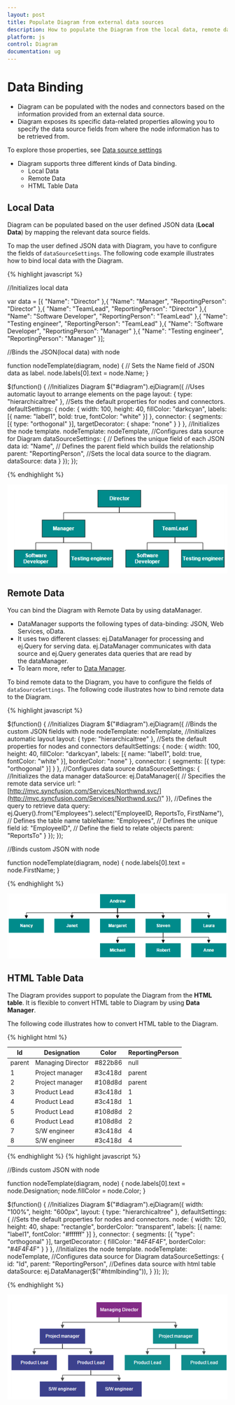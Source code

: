 ```yaml
---
layout: post
title: Populate Diagram from external data sources
description: How to populate the Diagram from the local data, remote data, or html tables?
platform: js
control: Diagram
documentation: ug
---
```


# Data Binding

* Diagram can be populated with the nodes and connectors based on the information provided from an external data source.
* Diagram exposes its specific data-related properties allowing you to specify the data source fields from where the node information has to be retrieved from.

To explore those properties, see [Data source settings](/js/api/ejDiagram#members:datasourcesettings "Data source settings")

* Diagram supports three different kinds of Data binding.
	* Local Data
	* Remote Data
	* HTML Table Data

## Local Data

Diagram can be populated based on the user defined JSON data (**Local Data**) by mapping the relevant data source fields.

To map the user defined JSON data with Diagram, you have to configure the fields of `dataSourceSettings`. The following code example illustrates how to bind local data with the Diagram.

{% highlight javascript %}

//Initializes local data

var data = [{
	"Name": "Director"
},{
	"Name": "Manager",
	"ReportingPerson": "Director"
},{
	"Name": "TeamLead",
	"ReportingPerson": "Director"
},{
	"Name": "Software Developer",
	"ReportingPerson": "TeamLead"
},{
	"Name": "Testing engineer",
	"ReportingPerson": "TeamLead"
},{
	"Name": "Software Developer",
	"ReportingPerson": "Manager"
},{
	"Name": "Testing engineer",
	"ReportingPerson": "Manager"
}];

//Binds the JSON(local data) with node

function nodeTemplate(diagram, node) {
	// Sets the Name field of JSON data as label.
	node.labels[0].text = node.Name;
}

$(function() {
	//Initializes Diagram
	$("#diagram").ejDiagram({
		//Uses automatic layout to arrange elements on the page
		layout: {
			type: "hierarchicaltree"
		},
		//Sets the default properties for nodes and connectors.
		defaultSettings: {
			node: {
				width: 100,
				height: 40,
				fillColor: "darkcyan",
				labels: [{
					name: "label1",
					bold: true,
					fontColor: "white"
				}]
			},
			connector: {
				segments: [{
					type: "orthogonal"
				}],
				targetDecorator: {
					shape: "none"
				}
			}
		},
		//Initializes the node template.
		nodeTemplate: nodeTemplate,
		//Configures data source for Diagram
		dataSourceSettings: {
			// Defines the unique field of each JSON data
			id: "Name",
			// Defines the parent field which builds the relationship
			parent: "ReportingPerson",
			//Sets the local data source to the diagram.
			dataSource: data
		}
	});
});

{% endhighlight %}

![](/js/Diagram/Data-Binding_images/Data-Binding_img1.png)

## Remote Data

You can bind the Diagram with Remote Data by using dataManager.

* DataManager supports the following types of data-binding: JSON, Web Services, oData.
* It uses two different classes: ej.DataManager for processing and ej.Query for serving data. ej.DataManager communicates with data source and ej.Query generates data queries that are read by the dataManager.
* To learn more, refer to [Data Manager](/js/DataManager/Getting-Started "Data Manager").

To bind remote data to the Diagram, you have to configure the fields of `dataSourceSettings`. The following code illustrates how to bind remote data to the Diagram.

{% highlight javascript %}

$(function() {
	//Initializes Diagram
	$("#diagram").ejDiagram({
		//Binds the custom JSON fields with node
		nodeTemplate: nodeTemplate,
		//Initializes automatic layout
		layout: {
			type: "hierarchicaltree"
		},
		//Sets the default properties for nodes and connectors
		defaultSettings: {
			node: {
				width: 100,
				height: 40,
				fillColor: "darkcyan",
				labels: [{
					name: "label1",
					bold: true,
					fontColor: "white"
				}],
				borderColor: "none"
			},
			connector: {
				segments: [{
					type: "orthogonal"
				}]
			}
		},
		//Configures data source
		dataSourceSettings: {
			//Initializes the data manager
			dataSource: ej.DataManager({
				// Specifies the remote data service
				url: "[http://mvc.syncfusion.com/Services/Northwnd.svc/](http://mvc.syncfusion.com/Services/Northwnd.svc/)"
			}),
			//Defines the query to retrieve data
			query: ej.Query().from("Employees").select("EmployeeID, ReportsTo, FirstName"),
			// Defines the table name
			tableName: "Employees",
			// Defines the unique field
			id: "EmployeeID",
			// Define the field to relate objects
			parent: "ReportsTo"
		}
	});
});

//Binds custom JSON with node

function nodeTemplate(diagram, node) {
	node.labels[0].text = node.FirstName;
}

{% endhighlight %}

![](/js/Diagram/Data-Binding_images/Data-Binding_img2.png)

## HTML Table Data

The Diagram provides support to populate the Diagram from the **HTML table**. It is flexible to convert HTML table to Diagram by using **Data Manager**.

The following code illustrates how to convert HTML table to the Diagram.

{% highlight html %}
<!-- HTML Table -->
<table id="htmlbinding">
	<thead>
		<tr>
			<th>Id</th>
			<th>Designation</th>
			<th>Color</th>
			<th>ReportingPerson</th>
		</tr>
	</thead>
	<tbody>
		<tr>
			<td>parent</td>
			<td>Managing Director</td>
			<td>#822b86</td>
			<td>null</td>
		</tr>
		<tr>
			<td>1</td>
			<td>Project manager</td>
			<td>#3c418d</td>
			<td>parent</td>
		</tr>
		<tr>
			<td>2</td>
			<td>Project manager</td>
			<td>#108d8d</td>
			<td>parent</td>
		</tr>
		<tr>
			<td>3</td>
			<td>Product Lead</td>
			<td>#3c418d</td>
			<td>1</td>
		</tr>
		<tr>
			<td>4</td>
			<td>Product Lead</td>
			<td>#3c418d</td>
			<td>1</td>
		</tr>
		<tr>
			<td>5</td>
			<td>Product Lead</td>
			<td>#108d8d</td>
			<td>2</td>
		</tr>
		<tr>
			<td>6</td>
			<td>Product Lead</td>
			<td>#108d8d</td>
			<td>2</td>
		</tr>
		<tr>
			<td>7</td>
			<td>S/W engineer</td>
			<td>#3c418d</td>
			<td>4</td>
		</tr>
		<tr>
			<td>8</td>
			<td>S/W engineer</td>
			<td>#3c418d</td>
			<td>4</td>
		</tr>
	</tbody>
</table>
{% endhighlight %}
{% highlight javascript %}

//Binds custom JSON with node

function nodeTemplate(diagram, node) {
	node.labels[0].text = node.Designation;
	node.fillColor = node.Color;
}

$(function() {
	//Initializes Diagram
	$("#diagram").ejDiagram({
		width: "100%",
		height: "600px",
		layout: {
			type: "hierarchicaltree"
		},
		defaultSettings: {
			//Sets the default properties for nodes and connectors.
			node: {
				width: 120,
				height: 40,
				shape: "rectangle",
				borderColor: "transparent",
				labels: [{
					name: "label1",
					fontColor: "#ffffff"
				}]
			},
			connector: {
				segments: [{
					"type": "orthogonal"
				}],
				targetDecorator: {
					fillColor: "#4F4F4F",
					borderColor: "#4F4F4F"
				}
			}
		},
		//Initializes the node template.
		nodeTemplate: nodeTemplate,
		//Configures data source for Diagram
		dataSourceSettings: {
			id: "Id",
			parent: "ReportingPerson",
			//Defines data source with html table
			dataSource: ej.DataManager($("#htmlbinding")),
		}
	});
});

{% endhighlight %}

![](/js/Diagram/Data-Binding_images/Data-Binding_img4.png)






